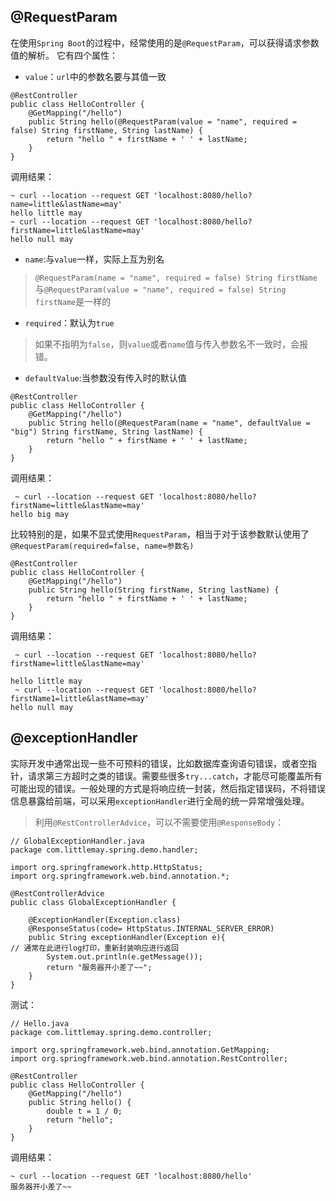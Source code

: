 ## @RequestParam
在使用`Spring Boot`的过程中，经常使用的是`@RequestParam`，可以获得请求参数值的解析。
它有四个属性：
- `value`：`url`中的参数名要与其值一致
```
@RestController
public class HelloController {
    @GetMapping("/hello")
    public String hello(@RequestParam(value = "name", required = false) String firstName, String lastName) {
        return "hello " + firstName + ' ' + lastName;
    }
}
```
调用结果：
```
~ curl --location --request GET 'localhost:8080/hello?name=little&lastName=may'
hello little may
~ curl --location --request GET 'localhost:8080/hello?firstName=little&lastName=may'
hello null may
```
- `name`:与`value`一样，实际上互为别名
> `@RequestParam(name = "name", required = false) String firstName`与`@RequestParam(value = "name", required = false) String firstName`是一样的
- `required`：默认为`true`
> 如果不指明为`false`，则`value`或者`name`值与传入参数名不一致时，会报错。
- `defaultValue`:当参数没有传入时的默认值
```
@RestController
public class HelloController {
    @GetMapping("/hello")
    public String hello(@RequestParam(name = "name", defaultValue = "big") String firstName, String lastName) {
        return "hello " + firstName + ' ' + lastName;
    }
}
```
调用结果：
```
 ~ curl --location --request GET 'localhost:8080/hello?firstName=little&lastName=may'
hello big may
```

比较特别的是，如果不显式使用`RequestParam`，相当于对于该参数默认使用了`@RequestParam(required=false, name=参数名)`
```
@RestController
public class HelloController {
    @GetMapping("/hello")
    public String hello(String firstName, String lastName) {
        return "hello " + firstName + ' ' + lastName;
    }
}
```
调用结果：
```
 ~ curl --location --request GET 'localhost:8080/hello?firstName=little&lastName=may'

hello little may
 ~ curl --location --request GET 'localhost:8080/hello?firstName1=little&lastName=may'
hello null may
```
## @exceptionHandler
实际开发中通常出现一些不可预料的错误，比如数据库查询语句错误，或者空指针，请求第三方超时之类的错误。需要些很多`try...catch`，才能尽可能覆盖所有可能出现的错误。一般处理的方式是将响应统一封装，然后指定错误码，不将错误信息暴露给前端，可以采用`exceptionHandler`进行全局的统一异常增强处理。
> 利用`@RestControllerAdvice`，可以不需要使用`@ResponseBody`：
```
// GlobalExceptionHandler.java
package com.littlemay.spring.demo.handler;

import org.springframework.http.HttpStatus;
import org.springframework.web.bind.annotation.*;

@RestControllerAdvice
public class GlobalExceptionHandler {

    @ExceptionHandler(Exception.class)
    @ResponseStatus(code= HttpStatus.INTERNAL_SERVER_ERROR)
    public String exceptionHandler(Exception e){
// 通常在此进行log打印，重新封装响应进行返回
        System.out.println(e.getMessage());
        return "服务器开小差了~~";
    }
}
```
测试：
```
// Hello.java
package com.littlemay.spring.demo.controller;

import org.springframework.web.bind.annotation.GetMapping;
import org.springframework.web.bind.annotation.RestController;

@RestController
public class HelloController {
    @GetMapping("/hello")
    public String hello() {
        double t = 1 / 0;
        return "hello";
    }
}
```
调用结果：
```
~ curl --location --request GET 'localhost:8080/hello'
服务器开小差了~~
```